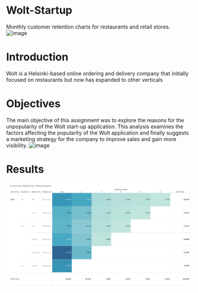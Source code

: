 # Wolt-Startup
Monthly customer retention charts for restaurants and retail stores.  
![image](https://user-images.githubusercontent.com/86486235/123455496-0fd6e980-d5e2-11eb-8198-2eb8004efee8.jpg)

# Introduction
Wolt is a Helsinki-based online ordering and delivery company that initially focused on restaurants but now has expanded to other verticals


# Objectives
The main objective of this assignment was to explore the reasons for the unpopularity of the Wolt start-up application. This analysis examines the factors affecting the popularity of the Wolt application and finally suggests a marketing strategy for the company to improve sales and gain more visibility. ![image](https://user-images.githubusercontent.com/86486235/125285452-f2f92080-e31a-11eb-9e49-7f44456ba723.png)

# Results
![image](https://github.com/Sujana1996/Wolt-Startup/blob/main/Screenshot%202021-07-01%20at%203.00.39%20PM.png)
